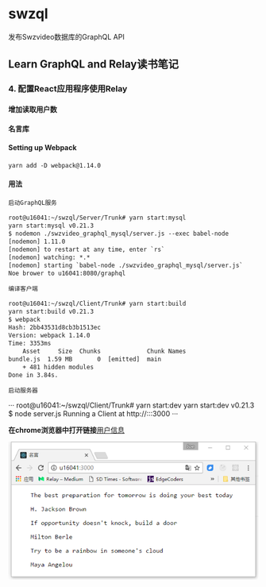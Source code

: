 # swzql
发布Swzvideo数据库的GraphQL API


## Learn GraphQL and Relay读书笔记

### 4. 配置React应用程序使用Relay

#### 增加读取用户数

#### 名言库

#### Setting up Webpack
    yarn add -D webpack@1.14.0

#### 用法

`启动GraphQL服务`

```
root@u16041:~/swzql/Server/Trunk# yarn start:mysql
yarn start:mysql v0.21.3
$ nodemon ./swzvideo_graphql_mysql/server.js --exec babel-node
[nodemon] 1.11.0
[nodemon] to restart at any time, enter `rs`
[nodemon] watching: *.*
[nodemon] starting `babel-node ./swzvideo_graphql_mysql/server.js`
Noe brower to u16041:8080/graphql

```

`编译客户端`

```
root@u16041:~/swzql/Client/Trunk# yarn start:build
yarn start:build v0.21.3
$ webpack
Hash: 2bb43531d8cb3b1513ec
Version: webpack 1.14.0
Time: 3353ms
    Asset     Size  Chunks             Chunk Names
bundle.js  1.59 MB       0  [emitted]  main
    + 481 hidden modules
Done in 3.84s.

```

`启动服务器`

···
root@u16041:~/swzql/Client/Trunk# yarn start:dev
yarn start:dev v0.21.3
$ node server.js
Running a Client at http://:::3000
···

**在chrome浏览器中打开链接**[用户信息](http://u16041:3000/)


![](quote.png)

